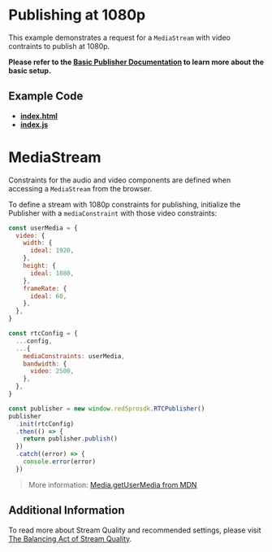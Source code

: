 # Publishing at 1080p

This example demonstrates a request for a `MediaStream` with video contraints to publish at 1080p.

**Please refer to the [Basic Publisher Documentation](../publish/README.md) to learn more about the basic setup.**

## Example Code

- **[index.html](index.html)**
- **[index.js](index.js)**

# MediaStream

Constraints for the audio and video components are defined when accessing a `MediaStream` from the browser.

To define a stream with 1080p constraints for publishing, initialize the Publisher with a `mediaConstraint` with those video constraints:

```js
const userMedia = {
  video: {
    width: {
      ideal: 1920,
    },
    height: {
      ideal: 1080,
    },
    frameRate: {
      ideal: 60,
    },
  },
}

const rtcConfig = {
  ...config,
  ...{
    mediaConstraints: userMedia,
    bandwidth: {
      video: 2500,
    },
  },
}

const publisher = new window.red5prosdk.RTCPublisher()
publisher
  .init(rtcConfig)
  .then(() => {
    return publisher.publish()
  })
  .catch((error) => {
    console.error(error)
  })
```

> More information: [Media.getUserMedia from MDN](https://developer.mozilla.org/en-US/docs/Web/API/MediaDevices/getUserMedia)

## Additional Information

To read more about Stream Quality and recommended settings, please visit [The Balancing Act of Stream Quality](https://red5pro.zendesk.com/hc/en-us/articles/235679488-Suggested-Resolution-and-Bitrate-Settings).
